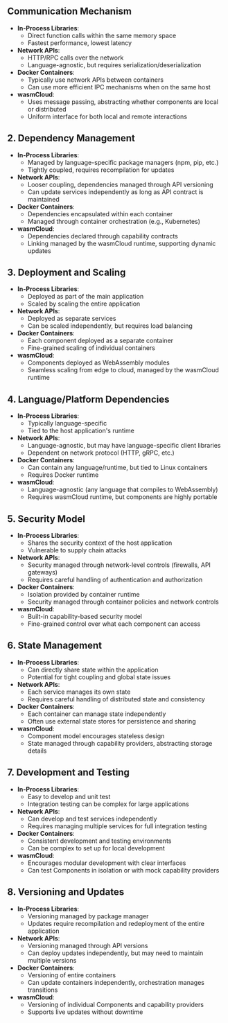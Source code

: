 ## Communication Mechanism

- **In-Process Libraries**:
    - Direct function calls within the same memory space
    - Fastest performance, lowest latency
- **Network APIs**:
    - HTTP/RPC calls over the network
    - Language-agnostic, but requires serialization/deserialization
- **Docker Containers**:
    - Typically use network APIs between containers
    - Can use more efficient IPC mechanisms when on the same host
- **wasmCloud**:
    - Uses message passing, abstracting whether components are local or distributed
    - Uniform interface for both local and remote interactions

## 2. Dependency Management

- **In-Process Libraries**:
    - Managed by language-specific package managers (npm, pip, etc.)
    - Tightly coupled, requires recompilation for updates
- **Network APIs**:
    - Looser coupling, dependencies managed through API versioning
    - Can update services independently as long as API contract is maintained
- **Docker Containers**:
    - Dependencies encapsulated within each container
    - Managed through container orchestration (e.g., Kubernetes)
- **wasmCloud**:
    - Dependencies declared through capability contracts
    - Linking managed by the wasmCloud runtime, supporting dynamic updates

## 3. Deployment and Scaling

- **In-Process Libraries**:
    - Deployed as part of the main application
    - Scaled by scaling the entire application
- **Network APIs**:
    - Deployed as separate services
    - Can be scaled independently, but requires load balancing
- **Docker Containers**:
    - Each component deployed as a separate container
    - Fine-grained scaling of individual containers
- **wasmCloud**:
    - Components deployed as WebAssembly modules
    - Seamless scaling from edge to cloud, managed by the wasmCloud runtime

## 4. Language/Platform Dependencies

- **In-Process Libraries**:
    - Typically language-specific
    - Tied to the host application's runtime
- **Network APIs**:
    - Language-agnostic, but may have language-specific client libraries
    - Dependent on network protocol (HTTP, gRPC, etc.)
- **Docker Containers**:
    - Can contain any language/runtime, but tied to Linux containers
    - Requires Docker runtime
- **wasmCloud**:
    - Language-agnostic (any language that compiles to WebAssembly)
    - Requires wasmCloud runtime, but components are highly portable

## 5. Security Model

- **In-Process Libraries**:
    - Shares the security context of the host application
    - Vulnerable to supply chain attacks
- **Network APIs**:
    - Security managed through network-level controls (firewalls, API gateways)
    - Requires careful handling of authentication and authorization
- **Docker Containers**:
    - Isolation provided by container runtime
    - Security managed through container policies and network controls
- **wasmCloud**:
    - Built-in capability-based security model
    - Fine-grained control over what each component can access

## 6. State Management

- **In-Process Libraries**:
    - Can directly share state within the application
    - Potential for tight coupling and global state issues
- **Network APIs**:
    - Each service manages its own state
    - Requires careful handling of distributed state and consistency
- **Docker Containers**:
    - Each container can manage state independently
    - Often use external state stores for persistence and sharing
- **wasmCloud**:
    - Component model encourages stateless design
    - State managed through capability providers, abstracting storage details

## 7. Development and Testing

- **In-Process Libraries**:
    - Easy to develop and unit test
    - Integration testing can be complex for large applications
- **Network APIs**:
    - Can develop and test services independently
    - Requires managing multiple services for full integration testing
- **Docker Containers**:
    - Consistent development and testing environments
    - Can be complex to set up for local development
- **wasmCloud**:
    - Encourages modular development with clear interfaces
    - Can test Components in isolation or with mock capability providers

## 8. Versioning and Updates

- **In-Process Libraries**:
    - Versioning managed by package manager
    - Updates require recompilation and redeployment of the entire application
- **Network APIs**:
    - Versioning managed through API versions
    - Can deploy updates independently, but may need to maintain multiple versions
- **Docker Containers**:
    - Versioning of entire containers
    - Can update containers independently, orchestration manages transitions
- **wasmCloud**:
    - Versioning of individual Components and capability providers
    - Supports live updates without downtime